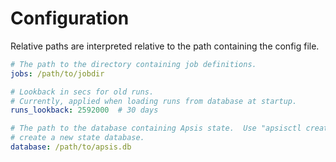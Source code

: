 # Configuration

Relative paths are interpreted relative to the path containing the config file.

```yaml
# The path to the directory containing job definitions.
jobs: /path/to/jobdir

# Lookback in secs for old runs.
# Currently, applied when loading runs from database at startup.
runs_lookback: 2592000  # 30 days

# The path to the database containing Apsis state.  Use "apsisctl create" to
# create a new state database.
database: /path/to/apsis.db
```


